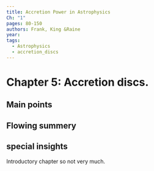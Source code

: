 ```yaml
---
title: Accretion Power in Astrophysics
Ch: "1"
pages: 80-150
authors: Frank, King &Raine
year: 
tags:
  - Astrophysics
  - accretion_discs
---
```


# Chapter 5: Accretion discs.


## Main points

## Flowing summery

## special insights
Introductory chapter so not very much.

